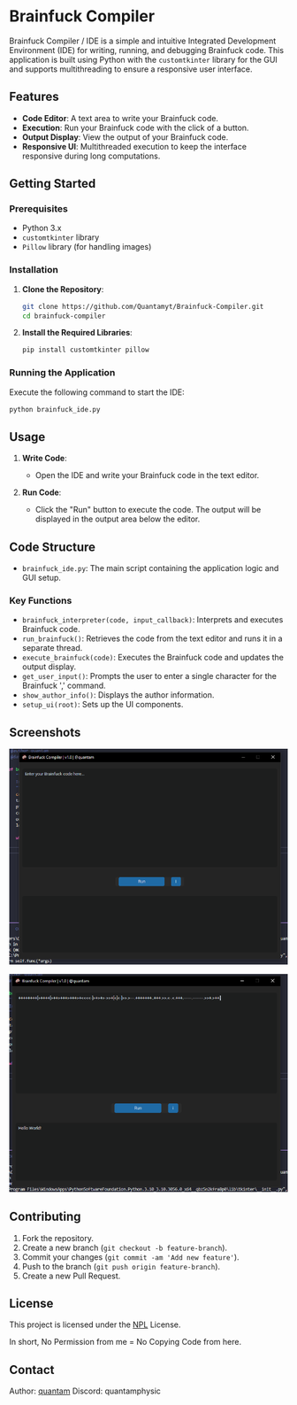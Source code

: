 # Brainfuck Compiler

Brainfuck Compiler / IDE is a simple and intuitive Integrated Development Environment (IDE) for writing, running, and debugging Brainfuck code. This application is built using Python with the `customtkinter` library for the GUI and supports multithreading to ensure a responsive user interface.

## Features

- **Code Editor**: A text area to write your Brainfuck code.
- **Execution**: Run your Brainfuck code with the click of a button.
- **Output Display**: View the output of your Brainfuck code.
- **Responsive UI**: Multithreaded execution to keep the interface responsive during long computations.

## Getting Started

### Prerequisites

- Python 3.x
- `customtkinter` library
- `Pillow` library (for handling images)

### Installation

1. **Clone the Repository**:
   ```sh
   git clone https://github.com/Quantamyt/Brainfuck-Compiler.git
   cd brainfuck-compiler
   ```

2. **Install the Required Libraries**:
   ```sh
   pip install customtkinter pillow
   ```

### Running the Application

Execute the following command to start the IDE:
```sh
python brainfuck_ide.py
```

## Usage

1. **Write Code**:
   - Open the IDE and write your Brainfuck code in the text editor.

2. **Run Code**:
   - Click the "Run" button to execute the code. The output will be displayed in the output area below the editor.


## Code Structure

- `brainfuck_ide.py`: The main script containing the application logic and GUI setup.

### Key Functions

- `brainfuck_interpreter(code, input_callback)`: Interprets and executes Brainfuck code.
- `run_brainfuck()`: Retrieves the code from the text editor and runs it in a separate thread.
- `execute_brainfuck(code)`: Executes the Brainfuck code and updates the output display.
- `get_user_input()`: Prompts the user to enter a single character for the Brainfuck ',' command.
- `show_author_info()`: Displays the author information.
- `setup_ui(root)`: Sets up the UI components.

## Screenshots

![Brainfuck Compiler unused](https://raw.githubusercontent.com/Quantamyt/Brainfuck-Compiler/main/assets/image_2024-05-30_220637041.png)

![Brainfuck Compiler Used](https://raw.githubusercontent.com/Quantamyt/Brainfuck-Compiler/main/assets/image_2024-05-30_220738868.png)

## Contributing

1. Fork the repository.
2. Create a new branch (`git checkout -b feature-branch`).
3. Commit your changes (`git commit -am 'Add new feature'`).
4. Push to the branch (`git push origin feature-branch`).
5. Create a new Pull Request.

## License

This project is licensed under the [NPL](https://choosealicense.com/no-permission/) License.

In short, No Permission from me = No Copying Code from here.

## Contact

Author: [quantam](https://github.com/Quantamyt/)
Discord: quantamphysic
